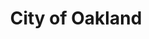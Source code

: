 ---
title: City of Oakland
state: California
description: The data is supplied by the City of Oakland.
logo: https://upload.wikimedia.org/wikipedia/commons/thumb/0/05/Logo_of_Oakland%2C_California.svg/200px-Logo_of_Oakland%2C_California.svg.png
---